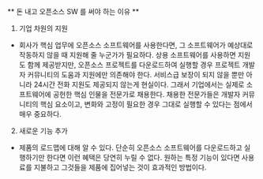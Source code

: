 ** 돈 내고 오픈소스 SW 를 써야 하는 이유 **
1. 기업 차원의 지원
- 회사가 핵심 업무에 오픈소스 소프트웨어를 사용한다면, 그 소프트웨어가 예상대로 작동하지 않을 때 지원해 줄 누군가가 필요하다. 상용 소프트웨어를 사용하면 지원도 함께 제공받지만, 오픈소스 프로젝트를 다운로드하여 실행할 경우 프로젝트 개발자 커뮤니티의 도움과 지원에만 의존해야 한다. 서비스급 보장이 되지 않을 뿐만 아니라 24시간 전화 지원도 제공되지 않는게 현실이다. 그래서 기업에서는 실제로 소프트웨어에 공헌한 핵심 인물을 전문가로 채용한다. 채용한 전문가들은 개발자 커뮤니티의 핵심 요소이고, 변화와 고정이 필요한 경우 그대로 실행할 수 있다는 점에서 매우 중요하다.
2. 새로운 기능 추가
- 제품의 로드맵에 대해 알 수 있다. 단순히 오픈소스 소프트웨어를 다운로드하고 실행하기만 한다면 이런 혜택은 당연히 누릴 수 없다. 원하는 특정 기능이 있다면 사용료를 지불하고 그것들을 제품에 집어넣는 것이 효과적인 방법이다.
